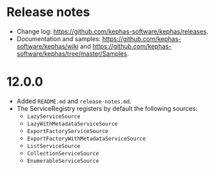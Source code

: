 ﻿# Release notes

* Change log: https://github.com/kephas-software/kephas/releases.
* Documentation and samples: https://github.com/kephas-software/kephas/wiki and https://github.com/kephas-software/kephas/tree/master/Samples.

# 12.0.0

* Added `README.md` and `release-notes.md`.
* The ServiceRegistry registers by default the following sources:
  * `LazyServiceSource`
  * `LazyWithMetadataServiceSource`
  * `ExportFactoryServiceSource`
  * `ExportFactoryWithMetadataServiceSource`
  * `ListServiceSource`
  * `CollectionServiceSource`
  * `EnumerableServiceSource`
